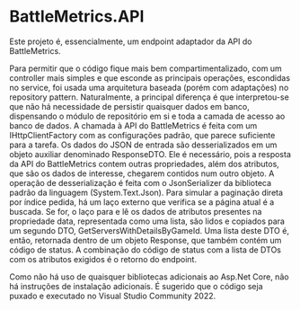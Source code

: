 # BattleMetrics.API

Este projeto é, essencialmente, um endpoint adaptador da API do BattleMetrics. 

Para permitir que o código fique mais bem compartimentalizado, com um controller mais simples e que esconde as principais operações, escondidas no service, foi usada uma arquitetura baseada (porém com adaptações) no repository pattern. Naturalmente, a principal diferença é que interpretou-se que não há necessidade de persistir quaisquer dados em banco, dispensando o módulo de repositório em si e toda a camada de acesso ao banco de dados. A chamada à API do BattleMetrics é feita com um IHttpClientFactory com as configurações padrão, que parece suficiente para a tarefa. Os dados do JSON de entrada são desserializados em um objeto auxiliar denominado ResponseDTO. Ele é necessário, pois a resposta da API do BattleMetrics contem outras propriedades, além dos atributos, que são os dados de interesse, chegarem contidos num outro objeto. A operação de desserialização é feita com o JsonSerializer da biblioteca padrão da linguagem (System.Text.Json). Para simular a paginação direta por índice pedida, há um laço externo que verifica se a página atual é a buscada. Se for, o laço para e lê os dados de atributos presentes na propriedade data, representada como uma lista, são lidos e copiados para um segundo DTO, GetServersWithDetailsByGameId. Uma lista deste DTO é, então, retornada dentro de um objeto Response, que também contém um código de status. A combinação do código de status com a lista de DTOs com os atributos exigidos é o retorno do endpoint.

Como não há uso de quaisquer bibliotecas adicionais ao Asp.Net Core, não há instruções de instalação adicionais. É sugerido que o código seja puxado e executado no Visual Studio Community 2022.
